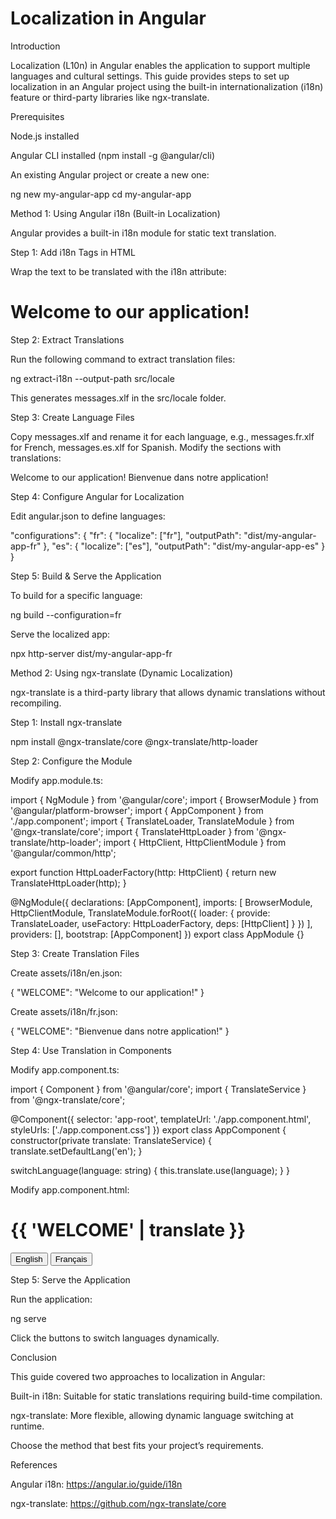 # Localization in Angular

Introduction

Localization (L10n) in Angular enables the application to support multiple languages and cultural settings. This guide provides steps to set up localization in an Angular project using the built-in internationalization (i18n) feature or third-party libraries like ngx-translate.

Prerequisites

Node.js installed

Angular CLI installed (npm install -g @angular/cli)

An existing Angular project or create a new one:

ng new my-angular-app
cd my-angular-app

Method 1: Using Angular i18n (Built-in Localization)

Angular provides a built-in i18n module for static text translation.

Step 1: Add i18n Tags in HTML

Wrap the text to be translated with the i18n attribute:

<h1 i18n>Welcome to our application!</h1>

Step 2: Extract Translations

Run the following command to extract translation files:

ng extract-i18n --output-path src/locale

This generates messages.xlf in the src/locale folder.

Step 3: Create Language Files

Copy messages.xlf and rename it for each language, e.g., messages.fr.xlf for French, messages.es.xlf for Spanish.
Modify the <target> sections with translations:

<trans-unit id="xyz" datatype="html">
  <source>Welcome to our application!</source>
  <target>Bienvenue dans notre application!</target>
</trans-unit>

Step 4: Configure Angular for Localization

Edit angular.json to define languages:

"configurations": {
  "fr": {
    "localize": ["fr"],
    "outputPath": "dist/my-angular-app-fr"
  },
  "es": {
    "localize": ["es"],
    "outputPath": "dist/my-angular-app-es"
  }
}

Step 5: Build & Serve the Application

To build for a specific language:

ng build --configuration=fr

Serve the localized app:

npx http-server dist/my-angular-app-fr

Method 2: Using ngx-translate (Dynamic Localization)

ngx-translate is a third-party library that allows dynamic translations without recompiling.

Step 1: Install ngx-translate

npm install @ngx-translate/core @ngx-translate/http-loader

Step 2: Configure the Module

Modify app.module.ts:

import { NgModule } from '@angular/core';
import { BrowserModule } from '@angular/platform-browser';
import { AppComponent } from './app.component';
import { TranslateLoader, TranslateModule } from '@ngx-translate/core';
import { TranslateHttpLoader } from '@ngx-translate/http-loader';
import { HttpClient, HttpClientModule } from '@angular/common/http';

export function HttpLoaderFactory(http: HttpClient) {
  return new TranslateHttpLoader(http);
}

@NgModule({
  declarations: [AppComponent],
  imports: [
    BrowserModule,
    HttpClientModule,
    TranslateModule.forRoot({
      loader: {
        provide: TranslateLoader,
        useFactory: HttpLoaderFactory,
        deps: [HttpClient]
      }
    })
  ],
  providers: [],
  bootstrap: [AppComponent]
})
export class AppModule {}

Step 3: Create Translation Files

Create assets/i18n/en.json:

{
  "WELCOME": "Welcome to our application!"
}

Create assets/i18n/fr.json:

{
  "WELCOME": "Bienvenue dans notre application!"
}

Step 4: Use Translation in Components

Modify app.component.ts:

import { Component } from '@angular/core';
import { TranslateService } from '@ngx-translate/core';

@Component({
  selector: 'app-root',
  templateUrl: './app.component.html',
  styleUrls: ['./app.component.css']
})
export class AppComponent {
  constructor(private translate: TranslateService) {
    translate.setDefaultLang('en');
  }

  switchLanguage(language: string) {
    this.translate.use(language);
  }
}

Modify app.component.html:

<h1>{{ 'WELCOME' | translate }}</h1>
<button (click)="switchLanguage('en')">English</button>
<button (click)="switchLanguage('fr')">Français</button>

Step 5: Serve the Application

Run the application:

ng serve

Click the buttons to switch languages dynamically.

Conclusion

This guide covered two approaches to localization in Angular:

Built-in i18n: Suitable for static translations requiring build-time compilation.

ngx-translate: More flexible, allowing dynamic language switching at runtime.

Choose the method that best fits your project’s requirements.

References

Angular i18n: https://angular.io/guide/i18n

ngx-translate: https://github.com/ngx-translate/core

